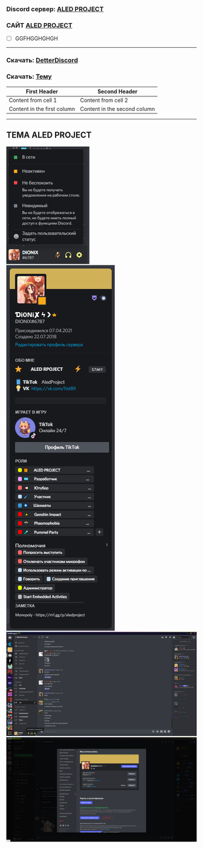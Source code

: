 ### Discord сервер: [ALED PROJECT](https://discord.gg/rQHRex2)
### САЙТ [ALED PROJECT](https://aledproject.github.io)
- [ ] GGFHGGHGHGH
---
### Скачать: [DetterDiscord](https://BetterDiscord.app)
### Скачать: [Тему](https://github.com/ALEDPROJECT/ALED-THEME/releases/download/Stable/aledproject.theme.css)
First Header | Second Header
------------ | -------------
Content from cell 1 | Content from cell 2
Content in the first column | Content in the second column
---
## ТЕМА ALED PROJECT 
![](statusmenu.png) ![](profile.png) ![](theme.png) ![](settings.png)
